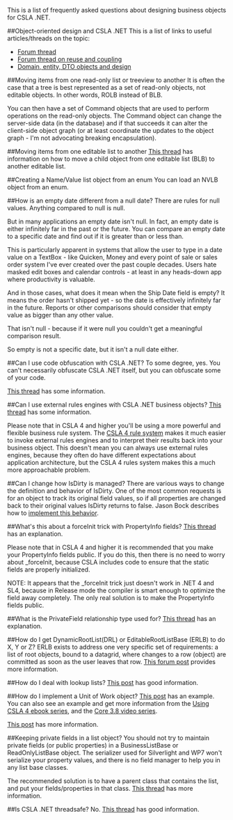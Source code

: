 This is a list of frequently asked questions about designing business objects for CSLA .NET.

##Object-oriented design and CSLA .NET
This is a list of links to useful articles/threads on the topic:

* [Forum thread](https://cslanet.com/old-forum/3465.html)
* [Forum thread on reuse and coupling](https://cslanet.com/old-forum/9146.html)
* [Domain, entity, DTO objects and design](https://cslanet.com/old-forum/10243.html)

##Moving items from one read-only list or treeview to another
It is often the case that a tree is best represented as a set of read-only objects, not editable objects. In other words, ROLB instead of BLB.

You can then have a set of Command objects that are used to perform operations on the read-only objects. The Command object can change the server-side data (in the database) and if that succeeds it can alter the client-side object graph (or at least coordinate the updates to the object graph - I'm not advocating breaking encapsulation).

<!---[read more...](MovingItemsBetweenLists)--->

##Moving items from one editable list to another
[This thread](https://cslanet.com/old-forum/9214.html) has information on how to move a child object from one editable list (BLB) to another editable list.

##Creating a Name/Value list object from an enum
You can load an NVLB object from an enum.

<!---[read more...](CreateNVLBFromEnum)--->

##How is an empty date different from a null date?
There are rules for null values. Anything compared to null is null. 

But in many applications an empty date isn't null. In fact, an empty date is 
either infinitely far in the past or the future. You can compare an empty 
date to a specific date and find out if it is greater than or less than. 

This is particularly apparent in systems that allow the user to type in a 
date value on a TextBox - like Quicken, Money and every point of sale or 
sales order system I've ever created over the past couple decades. Users 
hate masked edit boxes and calendar controls - at least in any heads-down 
app where productivity is valuable. 

And in those cases, what does it mean when the Ship Date field is empty? It 
means the order hasn't shipped yet - so the date is effectively infinitely 
far in the future. Reports or other comparisons should consider that empty 
value as bigger than any other value. 

That isn't null - because if it were null you couldn't get a meaningful 
comparison result. 

So empty is not a specific date, but it isn't a null date either.

##Can I use code obfuscation with CSLA .NET?
To some degree, yes. You can't necessarily obfuscate CSLA .NET itself, but you can obfuscate some of your code.

[This thread](https://cslanet.com/old-forum/3257.html) has some information.

##Can I use external rules engines with CSLA .NET business objects?
[This thread](https://cslanet.com/old-forum/7528.html) has some information.

Please note that in CSLA 4 and higher you'll be using a more powerful and flexible business rule system. The [CSLA 4 rule system](http://www.lhotka.net/weblog/CSLA4BusinessRulesSubsystem.aspx) makes it much easier to invoke external rules engines and to interpret their results back into your business object. This doesn't mean you can always use external rules engines, because they often do have different expectations about application architecture, but the CSLA 4 rules system makes this a much more approachable problem.

##Can I change how IsDirty is managed?
There are various ways to change the definition and behavior of IsDirty. One of the most common requests is for an object to track its original field values, so if all properties are changed back to their original values IsDirty returns to false. Jason Bock describes how to [implement this behavior](http://www.jasonbock.net/JB/Default.aspx?blog=entry.9cc70d85bef34e2b9a683ba82615f8a3).

##What's this about a forceInit trick with PropertyInfo<T> fields?
[This thread](https://cslanet.com/old-forum/7986.html) has an explanation.

Please note that in CSLA 4 and higher it is recommended that you make your PropertyInfo<T> fields public. If you do this, then there is no need to worry about _forceInit, because CSLA includes code to ensure that the static fields are properly initialized. 

NOTE: It appears that the _forceInit trick just doesn't work in .NET 4 and SL4, because in Release mode the compiler is smart enough to optimize the field away completely. The only real solution is to make the PropertyInfo<T> fields public.

##What is the PrivateField relationship type used for?
[This thread](https://cslanet.com/old-forum/9005.html) has an explanation.

##How do I get DynamicRootList(DRL) or EditableRootListBase (ERLB) to do X, Y or Z?
ERLB exists to address one very specific set of requirements: a list of root objects, bound to a datagrid, where changes to a row (object) are committed as soon as the user leaves that row. [This forum post](https://cslanet.com/old-forum/9150.html) provides more information.

##How do I deal with lookup lists?
[This post](https://cslanet.com/old-forum/9337.html) has good information.

##How do I implement a Unit of Work object?
[This post](https://cslanet.com/old-forum/8535.html) has an example. You can also see an example and get more information from the [Using CSLA 4 ebook series](http://store.lhotka.net), and the [Core 3.8 video series](http://store.lhotka.net/).

[This post](https://cslanet.com/old-forum/10293.html) has more information.

##Keeping private fields in a list object?
You should not try to maintain private fields (or public properties) in a BusinessListBase or ReadOnlyListBase object. The serializer used for Silverlight and WP7 won't serialize your property values, and there is no field manager to help you in any list base classes.

The recommended solution is to have a parent class that contains the list, and put your fields/properties in that class. [This thread](https://cslanet.com/old-forum/9828.html) has more information.

##Is CSLA .NET threadsafe?
No. [This thread](https://cslanet.com/old-forum/4205.html) has good information. 
